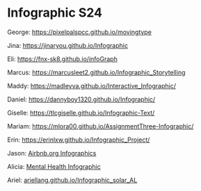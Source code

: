 # Infographic S24

George: <a href="https://pixelpalspcc.github.io/movingtype" target="_blank">https://pixelpalspcc.github.io/movingtype</a><br>

Jina: <a href="https://jinaryou.github.io/Infographic" target="_blank">https://jinaryou.github.io/Infographic</a><br>

Eli: <a href="https://fnx-sk8.github.io/infoGraph" target="_blank">https://fnx-sk8.github.io/infoGraph</a><br>

Marcus: <a href="https://marcusleet2.github.io/Infographic_Storytelling" target="_blank">https://marcusleet2.github.io/Infographic_Storytelling</a><br>

Maddy: <a href="https://madleyva.github.io/Interactive_Infographic/" target="_blank">https://madleyva.github.io/Interactive_Infographic/</a><br>

Daniel: https://dannyboy1320.github.io/Infographic/

Giselle: <a href= "https://tlcgiselle.github.io/Infographic-Text/" target="_blank">https://tlcgiselle.github.io/Infographic-Text/</a><br>

Mariam: <a href= "https://mlora00.github.io/AssignmentThree-Infographic/" target="_blank">https://mlora00.github.io/AssignmentThree-Infographic/</a><br>

Erin: <a href="https://erinlxw.github.io/Infographic_Project/" target="_blank">https://erinlxw.github.io/Infographic_Project/</a><br>

Jason: <a href="https://jingchunyang.github.io/airbnb_Infographics/" target="_blank">Airbnb.org Infographics</a><br>

Alicia: <a href="https://aliciaxl.github.io/infographic-storytelling/" target="_blank">Mental Health Infographic</a><br>

Ariel: <a href="[https://ariellang.github.io/Infographic_solar_AL/" target="_blank">ariellang.github.io/Infographic_solar_AL</a><br>

